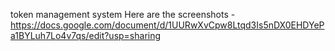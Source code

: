 token management system
Here are the screenshots - https://docs.google.com/document/d/1UURwXvCpw8Ltqd3Is5nDX0EHDYePa1BYLuh7Lo4v7qs/edit?usp=sharing 


